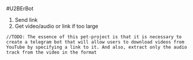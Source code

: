 #U2BErBot

1. Send link
2. Get video/audio or link if too large


```//TODO: The essence of this pet-project is that it is necessary to create a telegram bot that will allow users to download videos from YouTube by specifying a link to it. And also, extract only the audio track from the video in the format```
